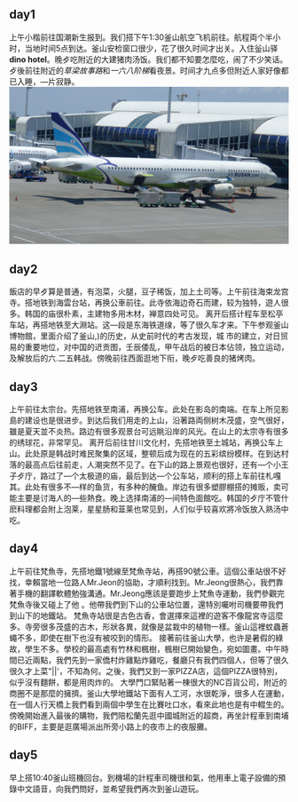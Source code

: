 ## day1 
上午小楷前往国潮新生报到。我们搭下午1:30釜山航空飞机前往。航程両个半小时，当地时间5点到达。釜山安检窗口很少，花了很久时间才出关。入住釡山驿**dino hotel**。晚歺吃附近的大建猪肉汤饭。我们都不知要怎麼吃，闹了不少笑话。歺後前往附近的*草梁故事路*和*一六八阶梯*看夜景。时间才九点多但附近人家好像都已入睡，—片寂静。
![Air Busan](p1070909.jpg "option")

## day2 
飯店的早歺算是普通，有泡菜，火腿，豆子稀饭，加上土司等。上午前往海束龙宫寺。搭地铁到海雲台站，再换公車前往。此寺依海边奇石而建，较为独特，遊人很多。韩国的庙很朴素，主建物多用木材，褝意四处可见。
离开后搭计程车至松亭车站，再搭地铁至大淵站。这—段是东海铁道缐，等了很久车才来。下午参观釜山博物館，里面介绍了釜山,)的历史，从史前时代的考古发现，城
市的建立，对日贸易的重要地位，对中国的䢎贡图，壬辰倭乱，甲午战后的被日本佔领，独立运动，及解放后的六.二五韩战。傍晚前往西面逛地下衔，晚歺吃善良的猪烤肉。

## day3
上午前往太宗台。先搭地铁至南浦，再换公车。此处在影岛的南端。在车上所见影島的建设也是很进步。到达后我们用走的上山，沿著路両侧树木茂盛，空气很好，雖是夏天並不炎热。路边有很多观景台可远眺沿岸的风光。在山上的太宗寺有很多的绣球花，非常罕见。
离开后前往甘川文化村，先搭地铁至土城站，再换公车上山。此处原是韩战时难民聚集的区域，整顿后成为现在的五彩缤纷模样。在到达村落的最高点后往前走，人潮突然不见了。在下山的路上景观也很好，还有—个小王子歺庁，路过了—个太极道的庙，最后到达—个公车站，顺利的搭上车前往札嘎其。此处有很多不—样的鱼货，有多种的醃鱼。岸边有很多塑膠棚搭的摊贩，卖可能主要是讨海人的—些熱食。晚上选择南浦的—间特色面館吃。韩国的歺庁不管什麽料理都会附上泡莱，星星肠和韮莱也常见到，人们似乎较喜欢將冷饭放入熟汤中吃。

## day4 
上午前往梵魚寺，先搭地鐵1號線至梵魚寺站，再搭90號公車。這個公車站很不好找，幸賴當地一位路人Mr.Jeon的協助，才順利找到。Mr.Jeong很熱心，我們靠著手機的翻譯軟體勉強溝通。Mr.Jeong應該是要跑步上梵魚寺運動，我們參觀完梵魚寺後又碰上了他 。他帶我們到下山的公車站位置，還特別囑咐司機要帶我們到山下的地鐵站。
梵魚寺站很是古色古香，會選擇來這裡的遊客不像龍宮寺這麼多。寺旁很多茂盛的古木，形狀各異，就像是盆栽中的植物一樣。釜山這裡蚊蟲蒼蠅不多，即使在樹下也沒有被咬到的情形。
接著前往釜山大學，也许是暑假的綠故，學生不多。學校的最高處有竹林和楓樹，楓樹已開始變色，宛如圖畫。中午時間已近兩點，我們先到一家僑村炸雞點炸雞吃，餐廳只有我們四個人，但等了很久很久才上菜"||'，不知為何。之後，我們又到一家PIZZA店，這個PIZZA很特別，似乎沒有麵餅，都是用肉炸的。
大學門口緊貼著一棟很大的NC百貨公司，附近的商圈不是那麼的擁擠。釜山大學地鐵站下面有人工河，水很乾淨，很多人在運動，在一個人行天橋上我們看到兩個中學生在比賽吐口水，看來此地也是有中輟生的。
傍晚開始進入最後的購物，我們陪松蘭先逛中國城附近的超商，再坐計程車到南埔的BIFF，主要是逛廣場派出所旁小路上的夜市上的夜服攤。

## day5
早上搭10:40釜山班機回台。到機場的計程車司機很和氣，他用車上電子設備的預錄中文語音，向我們問好，並希望我們再次到釜山遊玩。
